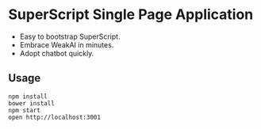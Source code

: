 # SuperScript Single Page Application

* Easy to bootstrap SuperScript.
* Embrace WeakAI in minutes.
* Adopt chatbot quickly.

## Usage
```
npm install
bower install
npm start
open http://localhost:3001
```
